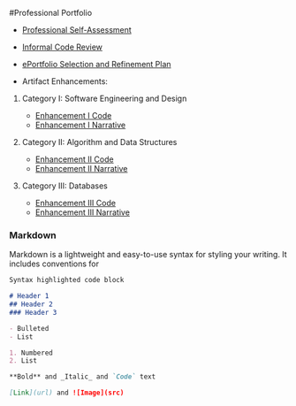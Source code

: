 #Professional Portfolio
 
- [Professional Self-Assessment](https://github.com/michaelpclisbee/michaelpclisbee.github.io/blob/main/Professional%20Self%20Assessment.docx)

- [Informal Code Review](https://youtu.be/gQ-wygnmFLA)

- [ePortfolio Selection and Refinement Plan](https://github.com/michaelpclisbee/michaelpclisbee.github.io/blob/main/ePortfolio%20Selection%20and%20Refinement%20Plan.docx)


- Artifact Enhancements:
1.  Category I:   Software Engineering and Design
    - [Enhancement I Code]()
    - [Enhancement I Narrative]()

2.  Category II:  Algorithm and Data Structures
    - [Enhancement II Code]()
    - [Enhancement II Narrative]()

3.  Category III: Databases
    - [Enhancement III Code]()
    - [Enhancement III Narrative]()




### Markdown

Markdown is a lightweight and easy-to-use syntax for styling your writing. It includes conventions for

```markdown
Syntax highlighted code block

# Header 1
## Header 2
### Header 3

- Bulleted
- List

1. Numbered
2. List

**Bold** and _Italic_ and `Code` text

[Link](url) and ![Image](src)
```
